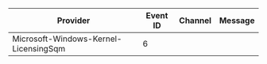 Provider                               |  Event ID  |  Channel  |  Message
---------------------------------------|------------|-----------|---------
Microsoft-Windows-Kernel-LicensingSqm  |  6         |           |